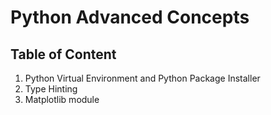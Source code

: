 # Python Advanced Concepts

## Table of Content

1. Python Virtual Environment and Python Package Installer
2. Type Hinting
3. Matplotlib module
